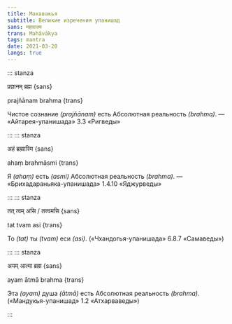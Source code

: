 ```yaml
---
title: Махавакья
subtitle: Великие изречения упанишад
sans: महावाक्य
trans: Mahāvākya
tags: mantra
date: 2021-03-20
langs: true
---
```


::: stanza

प्रज्ञानम् ब्रह्म {sans}

prajñānam brahma {trans}

Чистое сознание _(prajñānam)_ есть Абсолютная реальность _(brahma)_.
— «Айтарея-упанишада» 3.3 «Ригведы»

:::
::: stanza

अहं ब्रह्मास्मि {sans}

ahaṃ brahmāsmi {trans}

Я _(ahaṃ)_ есть _(аsmi)_ Абсолютная реальность _(brahma)_.
— «Брихадараньяка-упанишада» 1.4.10 «Яджурведы»

:::
::: stanza

तत् त्वम् असि / तत्त्वमसि {sans}

tat tvam asi {trans}

То _(tat)_ ты _(tvam)_ еси _(asi)_.
(«Чхандогья-упанишада» 6.8.7 «Самаведы»)

:::
::: stanza

अयम् आत्मा ब्रह्म {sans}

ayam ātmā brahma {trans}

Эта _(ayam)_ душа _(ātmā)_ есть Абсолютная реальность _(brahma)_.
(«Мандукья-упанишад» 1.2 «Атхарваведы»)

:::